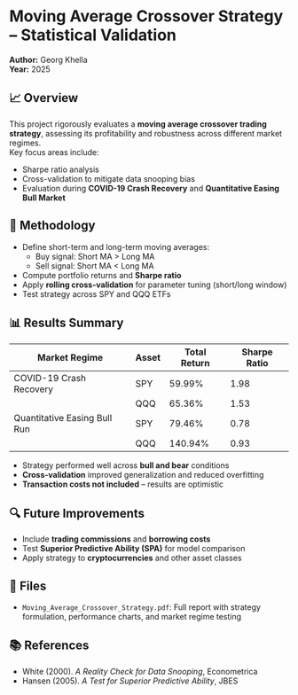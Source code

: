 # Moving Average Crossover Strategy – Statistical Validation

**Author:** Georg Khella  
**Year:** 2025

## 📈 Overview

This project rigorously evaluates a **moving average crossover trading strategy**, assessing its profitability and robustness across different market regimes.  
Key focus areas include:
- Sharpe ratio analysis
- Cross-validation to mitigate data snooping bias
- Evaluation during **COVID-19 Crash Recovery** and **Quantitative Easing Bull Market**

## 🧠 Methodology

- Define short-term and long-term moving averages:
  - Buy signal: Short MA > Long MA
  - Sell signal: Short MA < Long MA
- Compute portfolio returns and **Sharpe ratio**
- Apply **rolling cross-validation** for parameter tuning (short/long window)
- Test strategy across SPY and QQQ ETFs

## 📊 Results Summary

| Market Regime                 | Asset | Total Return | Sharpe Ratio |
|------------------------------|-------|--------------|--------------|
| COVID-19 Crash Recovery      | SPY   | 59.99%       | 1.98         |
|                              | QQQ   | 65.36%       | 1.53         |
| Quantitative Easing Bull Run | SPY   | 79.46%       | 0.78         |
|                              | QQQ   | 140.94%      | 0.93         |

- Strategy performed well across **bull and bear** conditions
- **Cross-validation** improved generalization and reduced overfitting
- **Transaction costs not included** – results are optimistic

## 🔍 Future Improvements

- Include **trading commissions** and **borrowing costs**
- Test **Superior Predictive Ability (SPA)** for model comparison
- Apply strategy to **cryptocurrencies** and other asset classes

## 📁 Files

- `Moving_Average_Crossover_Strategy.pdf`: Full report with strategy formulation, performance charts, and market regime testing

## 📚 References

- White (2000). *A Reality Check for Data Snooping*, Econometrica  
- Hansen (2005). *A Test for Superior Predictive Ability*, JBES
